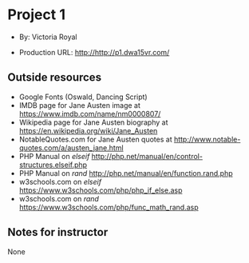 # Project 1 

+ By: Victoria Royal 

+ Production URL: <http://http://p1.dwa15vr.com/>  



## Outside resources 

+ Google Fonts (Oswald, Dancing Script)
+ IMDB page for Jane Austen image at <https://www.imdb.com/name/nm0000807/>
+ Wikipedia page for Jane Austen biography at <https://en.wikipedia.org/wiki/Jane_Austen>
+ NotableQuotes.com for Jane Austen quotes at <http://www.notable-quotes.com/a/austen_jane.html>
+ PHP Manual on *elseif* <http://php.net/manual/en/control-structures.elseif.php>
+ PHP Manual on *rand* <http://php.net/manual/en/function.rand.php>
+ w3schools.com on *elseif* <https://www.w3schools.com/php/php_if_else.asp>
+ w3schools.com on *rand* <https://www.w3schools.com/php/func_math_rand.asp>

## Notes for instructor 
None


			